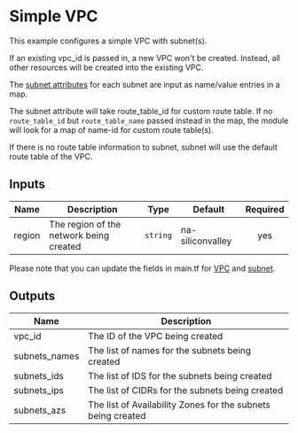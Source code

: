 # Simple VPC

This example configures a simple VPC with subnet(s).

If an existing vpc_id is passed in, a new VPC won't be created. Instead, all other resources will be created into the existing VPC. 

The [subnet attributes](https://registry.terraform.io/providers/tencentcloudstack/tencentcloud/latest/docs/resources/subnet#argument-reference) for each subnet are input as name/value entries in a map. 

The subnet attribute will take route_table_id for custom route table. If no `route_table_id` but `route_table_name` passed instead in the map, the module will look for a map of name-id for custom route table(s).   

If there is no route table information to subnet, subnet will use the default route table of the VPC.

<!-- BEGINNING OF PRE-COMMIT-TERRAFORM DOCS HOOK -->
## Inputs

| Name | Description | Type | Default | Required |
|------|-------------|------|---------|:--------:|
| region | The region of the network being created | `string` | na-siliconvalley | yes |

Please note that you can update the fields in main.tf for [VPC](https://registry.terraform.io/providers/tencentcloudstack/tencentcloud/latest/docs/resources/vpc) and [subnet](https://registry.terraform.io/providers/tencentcloudstack/tencentcloud/latest/docs/resources/subnet). 

## Outputs

| Name | Description |
|------|-------------|
| vpc\_id | The ID of the VPC being created |
| subnets\_names | The list of names for the subnets being created |
| subnets\_ids | The list of IDS for the subnets being created |
| subnets\_ips | The list of CIDRs for the subnets being created |
| subnets\_azs | The list of Availability Zones for the subnets being created |

<!-- END OF PRE-COMMIT-TERRAFORM DOCS HOOK -->
